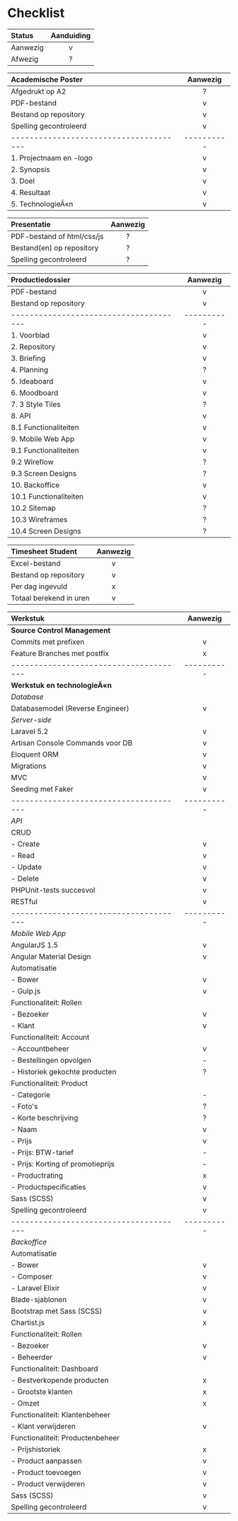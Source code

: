 Checklist
=========

| Status   | Aanduiding |
|:---------|:----------:|
| Aanwezig |      v     |
| Afwezig  |      ?     |

| Academische Poster                   | Aanwezig |
|:-------------------------------------|:--------:|
| Afgedrukt op A2                      |     ?    |
| PDF-bestand                          |     v    |
| Bestand op repository                |     v    |
| Spelling gecontroleerd               |     v    |
|--------------------------------------|----------|
| 1. Projectnaam en -logo              |     v    |
| 2. Synopsis                          |     v    |
| 3. Doel                              |     v    |
| 4. Resultaat                         |     v    |
| 5. TechnologieÃ«n                     |     v    |

| Presentatie                          | Aanwezig |
|:-------------------------------------|:--------:|
| PDF-bestand of html/css/js           |     ?    |
| Bestand(en) op repository            |     ?    |
| Spelling gecontroleerd               |     ?    |

| Productiedossier                     | Aanwezig |
|:-------------------------------------|:--------:|
| PDF-bestand                          |     v    |
| Bestand op repository                |     v    |
|--------------------------------------|----------|
|  1.  Voorblad                        |     v    |
|  2.  Repository                      |     v    |
|  3.  Briefing                        |     v    |
|  4.  Planning                        |     ?    |
|  5.  Ideaboard                       |     v    |
|  6.  Moodboard                       |     v    |
|  7.  3 Style Tiles                   |     ?    |
|  8.  API                             |     v    |
|  8.1 Functionaliteiten               |     v    |
|  9.  Mobile Web App                  |     v    |
|  9.1 Functionaliteiten               |     v    |
|  9.2 Wireflow                        |     ?    |
|  9.3 Screen Designs                  |     ?    |
| 10.  Backoffice                      |     v    |
| 10.1 Functionaliteiten               |     v    |
| 10.2 Sitemap                         |     ?    |
| 10.3 Wireframes                      |     ?    |
| 10.4 Screen Designs                  |     ?    |

| Timesheet Student                    | Aanwezig |
|:-------------------------------------|:--------:|
| Excel-bestand                        |     v    |
| Bestand op repository                |     v    |
| Per dag ingevuld                     |     x    |
| Totaal berekend in uren              |     v    |


| Werkstuk                             | Aanwezig |
|:-------------------------------------|:--------:|
| **Source Control Management**        |          |
|   Commits met prefixen               |     v    |
|   Feature Branches met postfix       |     x    |
|--------------------------------------|----------|
| **Werkstuk en technologieÃ«n**        |          |
|  *Database*                          |          |
|   Databasemodel (Reverse Engineer)   |     v    |
|  *Server-side*                       |          |
|   Laravel 5.2                        |     v    |
|   Artisan Console Commands voor DB   |     v    |
|   Eloquent ORM                       |     v    |
|   Migrations                         |     v    |
|   MVC                                |     v    |
|   Seeding met Faker                  |     v    |
|--------------------------------------|----------|
|  *API*                               |          |
|   CRUD                               |          |
|   - Create                           |     v    |
|   - Read                             |     v    |
|   - Update                           |     v    |
|   - Delete                           |     v    |
|   PHPUnit-tests succesvol            |     v    |
|   RESTful                            |     v    |
|--------------------------------------|----------|
|  *Mobile Web App*                    |          |
|   AngularJS 1.5                      |     v    |
|   Angular Material Design            |     v    |
|   Automatisatie                      |          |
|   - Bower                            |     v    |
|   - Gulp.js                          |     v    |
|   Functionaliteit: Rollen            |          |
|   - Bezoeker                         |     v    |
|   - Klant                            |     v    |
|   Functionaliteit: Account           |          |
|   - Accountbeheer                    |     v    |
|   - Bestellingen opvolgen            |     -    |
|   - Historiek gekochte producten     |     ?    |
|   Functionaliteit: Product           |          |
|   - Categorie                        |     -    |
|   - Foto's                           |     ?    |
|   - Korte beschrijving               |     ?    |
|   - Naam                             |     v    |
|   - Prijs                            |     v    |
|   - Prijs: BTW-tarief                |     -    |
|   - Prijs: Korting of promotieprijs  |     -    |
|   - Productrating                    |     x    |
|   - Productspecificaties             |     v    |
|   Sass (SCSS)                        |     v    |
|   Spelling gecontroleerd             |     v    |
|--------------------------------------|----------|
|  *Backoffice*                        |          |
|   Automatisatie                      |          |
|   - Bower                            |     v    |
|   - Composer                         |     v    |
|   - Laravel Elixir                   |     v    |
|   Blade-sjablonen                    |     v    |
|   Bootstrap met Sass (SCSS)          |     v    |
|   Chartist.js                        |     x    |
|   Functionaliteit: Rollen            |          |
|   - Bezoeker                         |     v    |
|   - Beheerder                        |     v    |
|   Functionaliteit: Dashboard         |          |
|   - Bestverkopende producten         |     x    |
|   - Grootste klanten                 |     x    |
|   - Omzet                            |     x    |
|   Functionaliteit: Klantenbeheer     |          |
|   - Klant verwijderen                |     v    |
|   Functionaliteit: Productenbeheer   |         |
|   - Prijshistoriek                   |     x    |
|   - Product aanpassen                |     v    |
|   - Product toevoegen                |     v  |
|   - Product verwijderen              |     v    |
|   Sass (SCSS)                        |     v    |
|   Spelling gecontroleerd             |     v    |